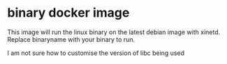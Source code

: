 # binary docker image

This image will run the linux binary on the latest debian image with xinetd.
Replace binaryname with your binary to run.

I am not sure how to customise the version of libc being used

